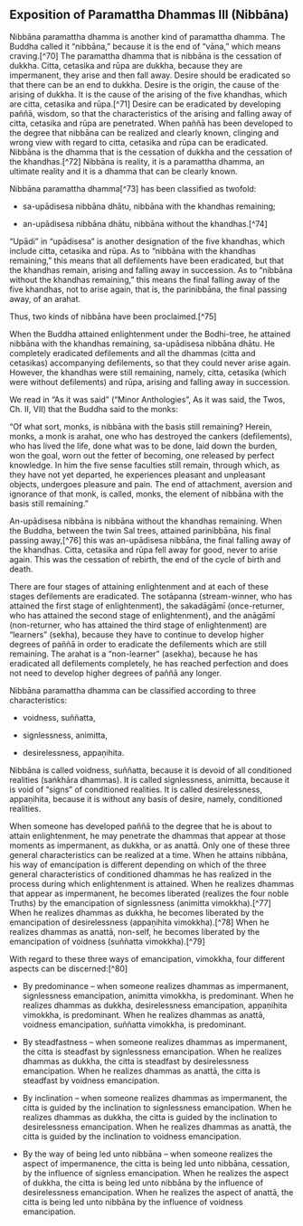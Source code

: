 ## Exposition of Paramattha Dhammas III (Nibbāna)


Nibbāna paramattha dhamma is another kind of paramattha
dhamma. The Buddha called it “nibbāna,” because it is the end of “vāna,”
which means craving.[^70] The paramattha dhamma that is nibbāna
is the cessation of dukkha. Citta, cetasika and rūpa are dukkha, because
they are impermanent, they arise and then fall away. Desire should be
eradicated so that there can be an end to dukkha. Desire is the origin,
the cause of the arising of dukkha. It is the cause of the arising of
the five khandhas, which are citta, cetasika and rūpa.[^71]
Desire can be eradicated by developing paññā, wisdom, so that the
characteristics of the arising and falling away of citta, cetasika and
rūpa are penetrated. When paññā has been developed to the degree that
nibbāna can be realized and clearly known, clinging and wrong view with
regard to citta, cetasika and rūpa can be eradicated. Nibbāna is the
dhamma that is the cessation of dukkha and the cessation of the
khandhas.[^72] Nibbāna is reality, it is a paramattha dhamma, an
ultimate reality and it is a dhamma that can be clearly known. 

Nibbāna paramattha dhamma[^73] has been
classified as twofold:

- sa-upādisesa nibbāna dhātu, nibbāna with the khandhas remaining;
 

- an-upādisesa nibbāna dhātu, nibbāna without the
 khandhas.[^74]



“Upādi” in “upādisesa” is another designation of the
five khandhas, which include citta, cetasika and rūpa. As to “nibbāna
with the khandhas remaining,” this means that all defilements have been
eradicated, but that the khandhas remain, arising and falling away in
succession. As to “nibbāna without the khandhas remaining,” this means
the final falling away of the five khandhas, not to arise again, that
is, the parinibbāna, the final passing away, of an arahat. 

Thus, two kinds of nibbāna have been
proclaimed.[^75] 

When the Buddha attained enlightenment under the
Bodhi-tree, he attained nibbāna with the khandhas remaining,
sa-upādisesa nibbāna dhātu. He completely eradicated defilements and all
the dhammas (citta and cetasikas) accompanying defilements, so that they
could never arise again. However, the khandhas were still remaining,
namely, citta, cetasika (which were without defilements) and rūpa,
arising and falling away in succession. 

We read in “As it was said” (“Minor Anthologies”, As it
was said, the Twos, Ch. II, VII) that the Buddha said to the monks:

“Of what sort, monks, is nibbāna with the basis still remaining? Herein,
monks, a monk is arahat, one who has destroyed the cankers
(defilements), who has lived the life, done what was to be done, laid
down the burden, won the goal, worn out the fetter of becoming, one
released by perfect knowledge. In him the five sense faculties still
remain, through which, as they have not yet departed, he experiences
pleasant and unpleasant objects, undergoes pleasure and pain. The end of
attachment, aversion and ignorance of that monk, is called, monks, the
element of nibbāna with the basis still remaining.”

 An-upādisesa nibbāna is nibbāna without the khandhas
remaining. When the Buddha, between the twin Sal trees, attained
parinibbāna, his final passing away,[^76] this was an-upādisesa
nibbāna, the final falling away of the khandhas. Citta, cetasika and
rūpa fell away for good, never to arise again. This was the cessation of
rebirth, the end of the cycle of birth and death. 

There are four stages of attaining enlightenment and at
each of these stages defilements are eradicated. The sotāpanna
(stream-winner, who has attained the first stage of enlightenment), the
sakadāgāmī (once-returner, who has attained the second stage of
enlightenment), and the anāgāmī (non-returner, who has attained the
third stage of enlightenment) are “learners” (sekha), because they have
to continue to develop higher degrees of paññā in order to eradicate the
defilements which are still remaining. The arahat is a “non-learner”
(asekha), because he has eradicated all defilements completely, he has
reached perfection and does not need to develop higher degrees of paññā
any longer. 

Nibbāna paramattha dhamma can be classified according to
three characteristics:

- voidness, suññatta, 

- signlessness, animitta, 

- desirelessness, appaṇihita. 



Nibbāna is called voidness, suññatta, because it is
devoid of all conditioned realities (saṅkhāra dhammas). It is called
signlessness, animitta, because it is void of “signs” of conditioned
realities. It is called desirelessness, appaṇihita, because it is
without any basis of desire, namely, conditioned realities. 

When someone has developed paññā to the degree that he
is about to attain enlightenment, he may penetrate the dhammas that
appear at those moments as impermanent, as dukkha, or as anattā. Only
one of these three general characteristics can be realized at a time.
When he attains nibbāna, his way of emancipation is different depending
on which of the three general characteristics of conditioned dhammas he
has realized in the process during which enlightenment is attained. When
he realizes dhammas that appear as impermanent, he becomes liberated
(realizes the four noble Truths) by the emancipation of signlessness
(animitta vimokkha).[^77] When he realizes dhammas as dukkha, he
becomes liberated by the emancipation of desirelessness (appaṇihita
vimokkha).[^78] When he realizes dhammas as anattā, non-self, he
becomes liberated by the emancipation of voidness (suññatta
vimokkha).[^79]

With regard to these three ways of emancipation,
vimokkha, four different aspects can be discerned:[^80]

- By predominance – when someone realizes dhammas as impermanent,
 signlessness emancipation, animitta vimokkha, is predominant. When
 he realizes dhammas as dukkha, desirelessness emancipation,
 appaṇihita vimokkha, is predominant. When he realizes dhammas as
 anattā, voidness emancipation, suññatta vimokkha, is predominant. 

- By steadfastness – when someone realizes dhammas as impermanent,
 the citta is steadfast by signlessness emancipation. When he
 realizes dhammas as dukkha, the citta is steadfast by desirelessness
 emancipation. When he realizes dhammas as anattā, the citta is
 steadfast by voidness emancipation. 

- By inclination – when someone realizes dhammas as impermanent, the
 citta is guided by the inclination to signlessness emancipation.
 When he realizes dhammas as dukkha, the citta is guided by the
 inclination to desirelessness emancipation. When he realizes dhammas
 as anattā, the citta is guided by the inclination to voidness
 emancipation. 

- By the way of being led unto nibbāna – when someone realizes the
 aspect of impermanence, the citta is being led unto nibbāna,
 cessation, by the influence of signless emancipation. When he
 realizes the aspect of dukkha, the citta is being led unto nibbāna
 by the influence of desirelessness emancipation. When he realizes
 the aspect of anattā, the citta is being led unto nibbāna by the
 influence of voidness emancipation. 